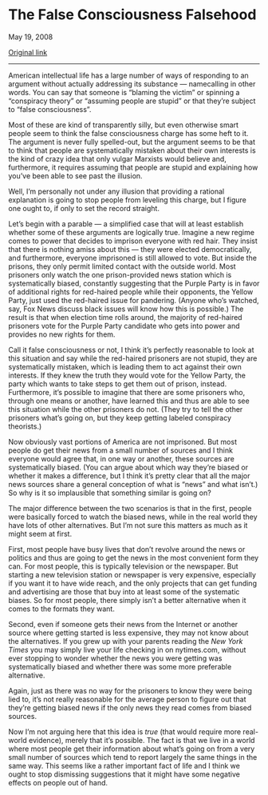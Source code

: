 The False Consciousness Falsehood
=================================

May 19, 2008

[Original link](http://www.aaronsw.com/weblog/falsecon)

* * * * *

American intellectual life has a large number of ways of responding to
an argument without actually addressing its substance — namecalling in
other words. You can say that someone is “blaming the victim” or
spinning a “conspiracy theory” or “assuming people are stupid” or that
they’re subject to “false consciousness”.

Most of these are kind of transparently silly, but even otherwise smart
people seem to think the false consciousness charge has some heft to it.
The argument is never fully spelled-out, but the argument seems to be
that to think that people are systematically mistaken about their own
interests is the kind of crazy idea that only vulgar Marxists would
believe and, furthermore, it requires assuming that people are stupid
and explaining how you’ve been able to see past the illusion.

Well, I’m personally not under any illusion that providing a rational
explanation is going to stop people from leveling this charge, but I
figure one ought to, if only to set the record straight.

Let’s begin with a parable — a simplified case that will at least
establish whether some of these arguments are logically true. Imagine a
new regime comes to power that decides to imprison everyone with red
hair. They insist that there is nothing amiss about this — they were
elected democratically, and furthermore, everyone imprisoned is still
allowed to vote. But inside the prisons, they only permit limited
contact with the outside world. Most prisoners only watch the one
prison-provided news station which is systematically biased, constantly
suggesting that the Purple Party is in favor of additional rights for
red-haired people while their opponents, the Yellow Party, just used the
red-haired issue for pandering. (Anyone who’s watched, say, Fox News
discuss black issues will know how this is possible.) The result is that
when election time rolls around, the majority of red-haired prisoners
vote for the Purple Party candidate who gets into power and provides no
new rights for them.

Call it false consciousness or not, I think it’s perfectly reasonable to
look at this situation and say while the red-haired prisoners are not
stupid, they are systematically mistaken, which is leading them to act
against their own interests. If they knew the truth they would vote for
the Yellow Party, the party which wants to take steps to get them out of
prison, instead. Furthermore, it’s possible to imagine that there are
some prisoners who, through one means or another, have learned this and
thus are able to see this situation while the other prisoners do not.
(They try to tell the other prisoners what’s going on, but they keep
getting labeled conspiracy theorists.)

Now obviously vast portions of America are not imprisoned. But most
people do get their news from a small number of sources and I think
everyone would agree that, in one way or another, these sources are
systematically biased. (You can argue about which way they’re biased or
whether it makes a difference, but I think it’s pretty clear that all
the major news sources share a general conception of what is “news” and
what isn’t.) So why is it so implausible that something similar is going
on?

The major difference between the two scenarios is that in the first,
people were basically forced to watch the biased news, while in the real
world they have lots of other alternatives. But I’m not sure this
matters as much as it might seem at first.

First, most people have busy lives that don’t revolve around the news or
politics and thus are going to get the news in the most convenient form
they can. For most people, this is typically television or the
newspaper. But starting a new television station or newspaper is very
expensive, especially if you want it to have wide reach, and the only
projects that can get funding and advertising are those that buy into at
least some of the systematic biases. So for most people, there simply
isn’t a better alternative when it comes to the formats they want.

Second, even if someone gets their news from the Internet or another
source where getting started is less expensive, they may not know about
the alternatives. If you grew up with your parents reading the *New York
Times* you may simply live your life checking in on nytimes.com, without
ever stopping to wonder whether the news you were getting was
systematically biased and whether there was some more preferable
alternative.

Again, just as there was no way for the prisoners to know they were
being lied to, it’s not really reasonable for the average person to
figure out that they’re getting biased news if the only news they read
comes from biased sources.

Now I’m not arguing here that this idea is *true* (that would require
more real-world evidence), merely that it’s possible. The fact is that
we live in a world where most people get their information about what’s
going on from a very small number of sources which tend to report
largely the same things in the same way. This seems like a rather
important fact of life and I think we ought to stop dismissing
suggestions that it might have some negative effects on people out of
hand.

